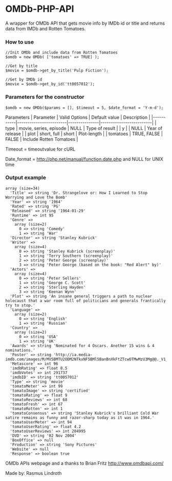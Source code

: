# OMDb-PHP-API
A wrapper for OMDb API that gets movie info by IMDb id or title and returns data from IMDb and Rotten Tomatoes.

### How to use
    //Init OMDb and include data from Rotten Tomatoes
    $omdb = new OMDb( ['tomatoes' => TRUE] );

    //Get by title
    $movie = $omdb->get_by_title('Pulp Fiction');

    //Get by IMDb id
    $movie = $omdb->get_by_id('tt0057012');

### Parameters for the constructor
    $omdb = new OMDb($params = [], $timeout = 5, $date_format = 'Y-m-d');

Parameters
| Parameter |     Valid Options      | Default value |       Description       |
|-----------|------------------------|---------------|-------------------------|
| type      | movie, series, episode | NULL          | Type of result          |
| y         |                        | NULL          | Year of release         |
| plot      | short, full            | short         | Plot-length             |
| tomatoes  | TRUE, FALSE            | FALSE         | Include Rotten Tomatoes |


Timeout = timeoutvalue for cURL

Date_format = http://php.net/manual/function.date.php
and NULL for UNIX time

### Output example
    array (size=34)
      'Title' => string 'Dr. Strangelove or: How I Learned to Stop Worrying and Love the Bomb'
      'Year' => string '1964'
      'Rated' => string 'PG'
      'Released' => string '1964-01-29'
      'Runtime' => int 95
      'Genre' =>
        array (size=2)
          0 => string 'Comedy'
          1 => string 'War'
      'Director' => string 'Stanley Kubrick'
      'Writer' =>
        array (size=4)
          0 => string 'Stanley Kubrick (screenplay)'
          1 => string 'Terry Southern (screenplay)'
          2 => string 'Peter George (screenplay)'
          3 => string 'Peter George (based on the book: "Red Alert" by)'
      'Actors' =>
        array (size=4)
          0 => string 'Peter Sellers'
          1 => string 'George C. Scott'
          2 => string 'Sterling Hayden'
          3 => string 'Keenan Wynn'
      'Plot' => string 'An insane general triggers a path to nuclear holocaust that a war room full of politicians and generals frantically try to stop.'
      'Language' =>
        array (size=2)
          0 => string 'English'
          1 => string 'Russian'
      'Country' =>
        array (size=2)
          0 => string 'USA'
          1 => string 'UK'
      'Awards' => string 'Nominated for 4 Oscars. Another 15 wins & 4 nominations.'
      'Poster' => string 'http://ia.media-imdb.com/images/M/MV5BMTU2ODM2NTkxNF5BMl5BanBnXkFtZTcwOTMwMzU3Mg@@._V1_SX300.jpg'
      'Metascore' => int 96
      'imdbRating' => float 8.5
      'imdbVotes' => int 291737
      'imdbID' => string 'tt0057012'
      'Type' => string 'movie'
      'tomatoMeter' => int 99
      'tomatoImage' => string 'certified'
      'tomatoRating' => float 9
      'tomatoReviews' => int 68
      'tomatoFresh' => int 67
      'tomatoRotten' => int 1
      'tomatoConsensus' => string 'Stanley Kubrick's brilliant Cold War satire remains as funny and razor-sharp today as it was in 1964.'
      'tomatoUserMeter' => int 94
      'tomatoUserRating' => float 4.2
      'tomatoUserReviews' => int 204995
      'DVD' => string '02 Nov 2004'
      'BoxOffice' => null
      'Production' => string 'Sony Pictures'
      'Website' => null
      'Response' => boolean true

OMDb APIs webpage and a thanks to Brian Fritz
http://www.omdbapi.com/

Made by:
Rasmus Lindroth